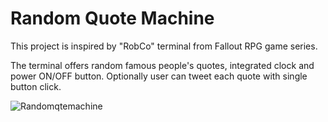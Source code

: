 # Random Quote Machine
This project is inspired by "RobCo" terminal from Fallout RPG game series.

The terminal offers random famous people's quotes, integrated clock and power ON/OFF button. Optionally user can tweet each quote with single button click.

![Randomqtemachine](http://i.imgur.com/xnO7PCL.png)
